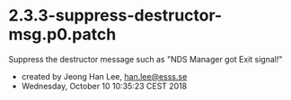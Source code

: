 # 2.3.3-suppress-destructor-msg.p0.patch

Suppress the destructor message such as "NDS Manager got Exit signal!"

* created by Jeong Han Lee, han.lee@esss.se
* Wednesday, October 10 10:35:23 CEST 2018
